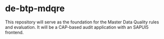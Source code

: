 # de-btp-mdqre
This repository will serve as the foundation for the Master Data Quality rules and evaluation. It will be a CAP-based audit application with an SAPUI5 frontend.
